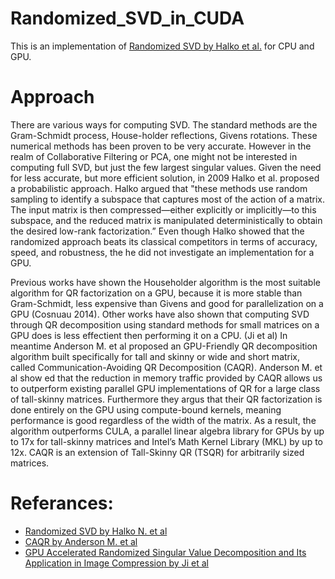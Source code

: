 # Randomized_SVD_in_CUDA

This is an implementation of [Randomized SVD by Halko et al.](https://arxiv.org/abs/0909.4061) for CPU and GPU. 

# Approach

There are various ways for computing SVD. The standard methods are the Gram-Schmidt process, House-holder reflections, Givens rotations. 
These numerical methods has been proven to be very accurate. 
However in the realm of Collaborative Filtering or PCA, one might not be interested in computing full SVD, but just the few largest singular values. Given the need for less accurate, but more efficient solution, in 2009 Halko et al. proposed a probabilistic approach. 
Halko argued that "these methods use random sampling to identify a subspace that captures most of the action of a matrix. The input matrix is then compressed—either explicitly or implicitly—to this subspace, and the reduced matrix is manipulated deterministically to obtain the desired low-rank factorization.” 
Even though Halko showed that the randomized approach beats its classical competitors in terms of accuracy, speed, and robustness, the he did not investigate an implementation for a GPU. 


Previous works have shown the Householder algorithm is the most suitable algorithm for QR factorization on a GPU, because it is more stable than Gram-Schmidt, less expensive than Givens and good for parallelization on a GPU (Cosnuau 2014).
Other works have also shown that computing SVD through QR decomposition using standard methods for small matrices on a GPU does is less effectient then performing it on a CPU. (Ji et al)
In meantime Anderson M. et al proposed an GPU-Friendly QR decomposition algorithm built specifically  for tall and skinny or wide and short matrix, called Communication-Avoiding QR Decomposition (CAQR). Anderson M. et al show ed that the reduction in memory traffic provided by CAQR allows us to outperform existing parallel GPU implementations of QR for a large class of tall-skinny matrices. Furthermore they argus that their QR factorization is done entirely on the GPU using compute-bound kernels, meaning performance is good regardless of the width of the matrix. As a result, the algorithm outperforms CULA, a parallel linear algebra library for GPUs by up to 17x for tall-skinny matrices and Intel’s Math Kernel Library (MKL) by up to 12x. CAQR is an extension of Tall-Skinny QR (TSQR) for arbitrarily sized matrices. 

# Referances:

* [Randomized SVD by Halko N. et al](https://arxiv.org/abs/0909.4061)
* [CAQR by Anderson M. et al](http://www.netlib.org/lapack/lawnspdf/lawn240.pdf)
* [GPU Accelerated Randomized Singular Value Decomposition and Its Application in Image Compression by Ji et al](https://pdfs.semanticscholar.org/256d/46471cf2ceaaa999d73879e28c7f8d0854c3.pdf)

